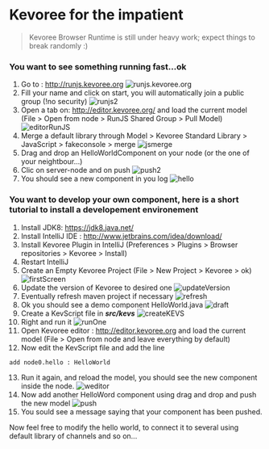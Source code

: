 # Kevoree for the impatient

> <span class="warning-bloc"><span class="fa fa-exclamation-triangle fa-lg orange"></span> Kevoree Browser Runtime is still under heavy work; expect things to break randomly :)

### You want to see something running fast...ok

1. Go to : http://runjs.kevoree.org
    ![runjs.kevoree.org](runjs.kevoree.org.png)
2. Fill your name and click on start, you will automatically join a public group (!no security)
    ![runjs2](runjs2.png)
3. Open a tab on: http://editor.kevoree.org/ and load the current model (File > Open from node > RunJS Shared Group > Pull Model)
    ![editorRunJS](editorRunJS.png)
4. Merge a default library through Model > Kevoree Standard Library > JavaScript > fakeconsole > merge
    ![jsmerge](jsmerge.png)
5. Drag and drop an HelloWorldComponent on your node (or the one of your neightbour...)
6. Clic on server-node and on push
    ![push2](push.png)
7. You should see a new component in you log
    ![hello](hello.png)

### You want to develop your own component, here is a short tutorial to install a developement environement

1. Install JDK8: https://jdk8.java.net/
2. Install IntelliJ IDE : http://www.jetbrains.com/idea/download/
3. Install Kevoree Plugin in IntelliJ (Preferences > Plugins > Browser repositories > Kevoree > Install)
4. Restart IntelliJ
5. Create an Empty Kevoree Project (File > New Project > Kevoree > ok)
    ![firstScreen](firstScreen.png)
6. Update the version of Kevoree to desired one
    ![updateVersion](updateVersion.png)
7. Eventually refresh maven project if necessary
    ![refresh](refresh.png)
8. Ok you should see a demo component HelloWorld.java
    ![draft](draft.png)
9. Create a KevScript file in ***src/kevs***
    ![createKEVS](createKEVS.png)
10. Right and run it
    ![runOne](runOne.png)
11. Open Kevoree editor : http://editor.kevoree.org and load the current model (File > Open from node and leave everything by default)
12. Now edit the KevScript file and add the line
```
add node0.hello : HelloWorld
```
13. Run it again, and reload the model, you should see the new component inside the node.
    ![weditor](weditor.png)
14. Now add another HelloWord component using drag and drop and push the new model
    ![push](push.png)
15. You sould see a message saying that your component has been pushed.

Now feel free to modify the hello world, to connect it to several using default library of channels and so on...

